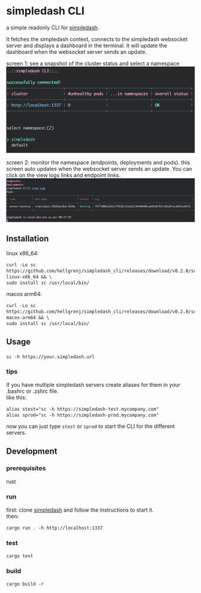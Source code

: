 # simpledash CLI

a simple readonly CLI for [simpledash](https://github.com/hellgrenj/simpledash).

It fetches the simpledash context, connects to the simpledash websocket server
and displays a dashboard in the terminal.
It will update the dashboard when the websocket server sends an update.

screen 1: see a snapshot of the cluster status and select a namespace    
![screenshot2](screenshot1.png)

screen 2: monitor the namespace (endpoints, deployments and pods). this screen
auto updates when the websocket server sends an update. You can click on the
view logs links and endpoint links.\
![screenshot2](screenshot2.png)

## Installation

linux x86_64:

```
curl -Lo sc https://github.com/hellgrenj/simpledash_cli/releases/download/v0.2.0/sc-linux-x86_64 && \
sudo install sc /usr/local/bin/
```

macos arm64:

```
curl -Lo sc https://github.com/hellgrenj/simpledash_cli/releases/download/v0.2.0/sc-macos-arm64 && \
sudo install sc /usr/local/bin/
```

## Usage

`sc -h https://your.simpledash.url`

### tips

If you have multiple simpledash servers create aliases for them in your .bashrc
or .zshrc file.\
like this:

```
alias stest="sc -h https://simpledash-test.mycompany.com"
alias sprod="sc -h https://simpledash-prod.mycompany.com"
```

now you can just type `stest` or `sprod` to start the CLI for the different
servers.

## Development

### prerequisites

rust

### run

first: clone [simpledash](https://github.com/hellgrenj/simpledash) and follow
the instructions to start it.\
then:

```
cargo run . -h http://localhost:1337
```

### test

```
cargo test
```

### build

```
cargo build -r 
```
